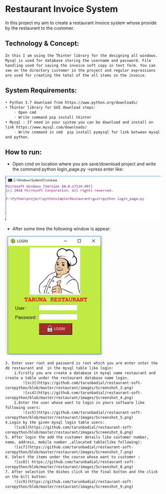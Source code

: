 # Restaurant Invoice System
In this project my aim to create a restaurant invoice system whose provide by the restaurant to the customer.
## Technology & Concept:
    In this I am using the Tkinter library for the designing all windows. Mysql is used for database storing the username and password. File handling used for saving the invoice soft copy in text form. You can see on the directory customer in the project and regular expressions are used for creating the total of the all items in the invoice. 
## System Requirements:
    • Python 3.7 download from https://www.python.org/downloads/
    • Tkinter library for GUI download steps:
        ◦ Open cmd
        ◦ Write command pip install tkinter
    • Mysql : If need in your system you can be download and install on link https://www.mysql.com/downloads/
        ◦ Write command in cmd  pip install pymysql for link between mysql and python.
## How to run:
* Open cmd on location where you are save/download project and write the command python login_page.py ->press enter like:

![sc1](/restaurant/images/Screenshot_2.png)
    
* After some time the following window is appear:

![sc2](restaurant/images/login.png)
       
    3. Enter user root and password is root which you are enter unter the db restaurant and  in the mysql table like login:
        1.Firstly you are create a database in mysql name restaurant and create a table under the restaurant database name login. 
            ![sc3](https://github.com/tarunbadial/restaurant-soft-corepython/blob/master/restaurant/images/Screenshot_3.png)
            ![sc4](https://github.com/tarunbadial/restaurant-soft-corepython/blob/master/restaurant/images/Screenshot_4.png)
        2.Enter the user whose want to login in yours software like following users:
            ![sc5](https://github.com/tarunbadial/restaurant-soft-corepython/blob/master/restaurant/images/Screenshot_5.png)
    4.Login by the given mysql login table users:
        ![sc6](https://github.com/tarunbadial/restaurant-soft-corepython/blob/master/restaurant/images/Screenshot_6.png)
    5. After login the add the customer details like customer number, name, address, mobile number ,allocated table(like following):
        ![sc7](https://github.com/tarunbadial/restaurant-soft-corepython/blob/master/restaurant/images/Screenshot_7.png)
    6. Select the items under the course whose want to customer :
        ![sc8]( https://github.com/tarunbadial/restaurant-soft-corepython/blob/master/restaurant/images/Screenshot_8.png)
    7. After selection the dishes click on the final button and the click on the bill button:
        ![sc9](https://github.com/tarunbadial/restaurant-soft-corepython/blob/master/restaurant/images/Screenshot_9.png)
